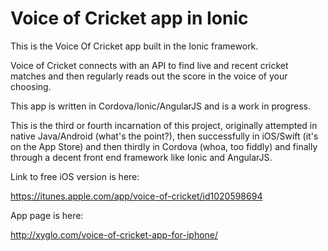 # Voice of Cricket app in Ionic

This is the Voice Of Cricket app built in the Ionic framework.

Voice of Cricket connects with an API to find live and recent cricket
matches and then regularly reads out the score in the voice of your 
choosing.

This app is written in Cordova/Ionic/AngularJS and is a work in progress.

This is the third or fourth incarnation of this project, originally attempted
in native Java/Android (what's the point?), then successfully in iOS/Swift
(it's on the App Store) and then thirdly in Cordova (whoa, too fiddly) and
finally through a decent front end framework like Ionic and AngularJS.

Link to free iOS version is here:

https://itunes.apple.com/app/voice-of-cricket/id1020598694

App page is here:

http://xyglo.com/voice-of-cricket-app-for-iphone/


